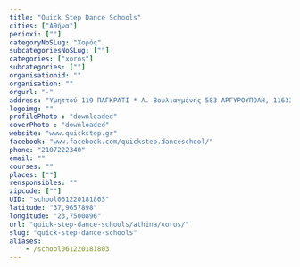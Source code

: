 ```yaml
---
title: "Quick Step Dance Schools"
cities: ["Αθήνα"]
perioxi: [""]
categoryNoSLug: "Χορός"
subcategoriesNoSLug: [""]
categories: ["xoros"]
subcategories: [""]
organisationid: ""
organisation: ""
orgurl: "-"
address: "Υμηττού 119 ΠΑΓΚΡΑΤΙ * Λ. Βουλιαγμένης 583 ΑΡΓΥΡΟΥΠΟΛΗ, 11633 Athens, Greece"
logoimg: ""
profilePhoto : "downloaded"
coverPhoto : "downloaded"
website: "www.quickstep.gr"
facebook: "www.facebook.com/quickstep.danceschool/"
phone: "2107222340"
email: ""
courses: ""
places: [""]
rensponsibles: ""
zipcode: [""]
UID: "school061220181803"
latitude: "37,9657898"
longitude: "23,7500896"
url: "quick-step-dance-schools/athina/xoros/"
slug: "quick-step-dance-schools"
aliases:
    - /school061220181803
---
```





